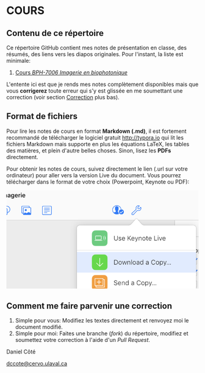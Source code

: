 # COURS
## Contenu de ce répertoire

Ce répertoire GitHub contient mes notes de présentation en classe, des résumés, des liens vers les diapos originales. Pour l'instant, la liste est minimale:

1. [Cours *BPH-7006 Imagerie en biophotonique*](./BPH-7006%20Imagerie%20Biomédicale)

L'entente ici est que je rends mes notes complètement disponibles mais que vous **corrigerez** toute erreur qui s'y est glissée en me soumettant une correction (voir section [Correction](#comment-me-faire-parvenir-une-correction) plus bas).

## Format de fichiers

Pour lire les notes de cours en format **Markdown (.md)**, il est fortement recommandé de télécharger le logiciel gratuit http://typora.io qui lit les fichiers Markdown mais supporte en plus les équations LaTeX, les tables des matières, et plein d'autre belles choses. Sinon, lisez les **PDFs** directement.

Pour obtenir les notes de cours, suivez directement le lien (.url sur votre ordinateur) pour aller vers la version Live du document. Vous pourrez télécharger dans le format de votre choix (Powerpoint, Keynote ou PDF):

![image-20181203221808164](assets/image-20181203221808164-3893488.png)

## Comment me faire parvenir une correction

1. Simple pour vous: Modifiez les textes directement et renvoyez moi le document modifié.
2. Simple pour moi: Faites une branche (*fork*) du répertoire, modifiez et soumettez votre correction à l'aide d'un *Pull Request*.

Daniel Côté

dccote@cervo.ulaval.ca

